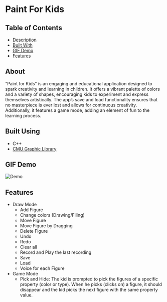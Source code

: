 # Paint For Kids

## Table of Contents

- [Description](#about)
- [Built With](#built)
- [GIF Demo](#gif)
- [Features](#features)

## About <a name = "about"></a>

“Paint for Kids” is an engaging and educational application designed to spark creativity and learning in children. It offers a vibrant palette of colors and a variety of shapes, encouraging kids to experiment and express themselves artistically.
The app’s save and load functionality ensures that no masterpiece is ever lost and allows for continuous creativity. Additionally, it features a game mode, adding an element of fun to the learning process.

## Built Using<a name = "built"></a>

- C++
- [CMU Graphic Library](https://www.cs.cmu.edu/~cm-gfxpkg/index.html)

## GIF Demo<a name = "gif"></a>

![Demo](https://github.com/KareemAshrafSaeed/Paint-For-Kids/assets/110361700/1bc38f22-492c-4e60-8bcf-83268ea238cc)

## Features<a name = "features"></a>

- Draw Mode
  - Add Figure
  - Change colors (Drawing/Filing)
  - Move Figure
  - Move Figure by Dragging
  - Delete Figure
  - Undo
  - Redo
  - Clear all
  - Record and Play the last recording
  - Save
  - Load
  - Voice for each Figure
- Game Mode
  - Pick and Hide: The kid is prompted to pick the figures of a specific property (color or type).
    When he picks (clicks on) a figure, it should disappear and the kid picks the next figure with the
    same property value.
